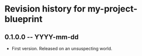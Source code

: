 # Revision history for my-project-blueprint

## 0.1.0.0 -- YYYY-mm-dd

* First version. Released on an unsuspecting world.
